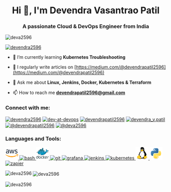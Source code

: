<h1 align="center">Hi 👋, I'm Devendra Vasantrao Patil</h1>
<h3 align="center">A passionate Cloud & DevOps Engineer from India</h3>

<p align="left"> <img src="https://komarev.com/ghpvc/?username=deva2596&label=Profile%20views&color=0e75b6&style=flat" alt="deva2596" /> </p>

<p align="left"> <a href="https://twitter.com/devendra2596" target="blank"><img src="https://img.shields.io/twitter/follow/devendra2596?logo=twitter&style=for-the-badge" alt="devendra2596" /></a> </p>

- 🌱 I’m currently learning **Kubernetes Troubleshooting**

- 📝 I regularly write articles on [https://medium.com/@devendrapatil2596](https://medium.com/@devendrapatil2596)

- 💬 Ask me about **Linux, Jenkins, Docker, Kubernetes & Terraform**

- 📫 How to reach me **devendrapatil2596@gmail.com**

<h3 align="left">Connect with me:</h3>
<p align="left">
<a href="https://twitter.com/devendra2596" target="blank"><img align="center" src="https://raw.githubusercontent.com/rahuldkjain/github-profile-readme-generator/master/src/images/icons/Social/twitter.svg" alt="devendra2596" height="30" width="40" /></a>
<a href="https://linkedin.com/in/dev-at-devops" target="blank"><img align="center" src="https://raw.githubusercontent.com/rahuldkjain/github-profile-readme-generator/master/src/images/icons/Social/linked-in-alt.svg" alt="dev-at-devops" height="30" width="40" /></a>
<a href="https://fb.com/devendrapatil2596" target="blank"><img align="center" src="https://raw.githubusercontent.com/rahuldkjain/github-profile-readme-generator/master/src/images/icons/Social/facebook.svg" alt="devendrapatil2596" height="30" width="40" /></a>
<a href="https://instagram.com/devendra_v.patil" target="blank"><img align="center" src="https://raw.githubusercontent.com/rahuldkjain/github-profile-readme-generator/master/src/images/icons/Social/instagram.svg" alt="devendra_v.patil" height="30" width="40" /></a>
<a href="https://medium.com/@devendrapatil2596" target="blank"><img align="center" src="https://raw.githubusercontent.com/rahuldkjain/github-profile-readme-generator/master/src/images/icons/Social/medium.svg" alt="@devendrapatil2596" height="30" width="40" /></a>
<a href="https://www.youtube.com/c/@deva2596" target="blank"><img align="center" src="https://raw.githubusercontent.com/rahuldkjain/github-profile-readme-generator/master/src/images/icons/Social/youtube.svg" alt="@deva2596" height="30" width="40" /></a>
</p>

<h3 align="left">Languages and Tools:</h3>
<p align="left"> <a href="https://aws.amazon.com" target="_blank" rel="noreferrer"> <img src="https://raw.githubusercontent.com/devicons/devicon/master/icons/amazonwebservices/amazonwebservices-original-wordmark.svg" alt="aws" width="40" height="40"/> </a> <a href="https://www.gnu.org/software/bash/" target="_blank" rel="noreferrer"> <img src="https://www.vectorlogo.zone/logos/gnu_bash/gnu_bash-icon.svg" alt="bash" width="40" height="40"/> </a> <a href="https://www.docker.com/" target="_blank" rel="noreferrer"> <img src="https://raw.githubusercontent.com/devicons/devicon/master/icons/docker/docker-original-wordmark.svg" alt="docker" width="40" height="40"/> </a> <a href="https://git-scm.com/" target="_blank" rel="noreferrer"> <img src="https://www.vectorlogo.zone/logos/git-scm/git-scm-icon.svg" alt="git" width="40" height="40"/> </a> <a href="https://grafana.com" target="_blank" rel="noreferrer"> <img src="https://www.vectorlogo.zone/logos/grafana/grafana-icon.svg" alt="grafana" width="40" height="40"/> </a> <a href="https://www.jenkins.io" target="_blank" rel="noreferrer"> <img src="https://www.vectorlogo.zone/logos/jenkins/jenkins-icon.svg" alt="jenkins" width="40" height="40"/> </a> <a href="https://kubernetes.io" target="_blank" rel="noreferrer"> <img src="https://www.vectorlogo.zone/logos/kubernetes/kubernetes-icon.svg" alt="kubernetes" width="40" height="40"/> </a> <a href="https://www.linux.org/" target="_blank" rel="noreferrer"> <img src="https://raw.githubusercontent.com/devicons/devicon/master/icons/linux/linux-original.svg" alt="linux" width="40" height="40"/> </a> <a href="https://www.python.org" target="_blank" rel="noreferrer"> <img src="https://raw.githubusercontent.com/devicons/devicon/master/icons/python/python-original.svg" alt="python" width="40" height="40"/> </a> <a href="https://zapier.com" target="_blank" rel="noreferrer"> <img src="https://www.vectorlogo.zone/logos/zapier/zapier-icon.svg" alt="zapier" width="40" height="40"/> </a> </p>

<p><img align="left" src="https://github-readme-stats.vercel.app/api/top-langs?username=deva2596&show_icons=true&locale=en&layout=compact" alt="deva2596" /></p>

<p>&nbsp;<img align="center" src="https://github-readme-stats.vercel.app/api?username=deva2596&show_icons=true&locale=en" alt="deva2596" /></p>

<p><img align="center" src="https://github-readme-streak-stats.herokuapp.com/?user=deva2596&" alt="deva2596" /></p>
